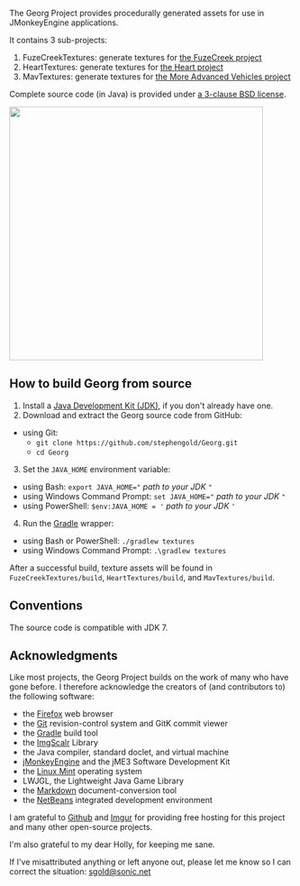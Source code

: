 The Georg Project provides procedurally generated assets
for use in JMonkeyEngine applications.

It contains 3 sub-projects:

 1. FuzeCreekTextures: generate textures for [the FuzeCreek project][fuzecreek]
 2. HeartTextures: generate textures for [the Heart project][heart]
 3. MavTextures: generate textures for [the More Advanced Vehicles project][mav]

Complete source code (in Java) is provided under
[a 3-clause BSD license][license].

<img height="450" src="https://i.imgur.com/4B5J8jU.png">

<a name="build"></a>

## How to build Georg from source

 1. Install a [Java Development Kit (JDK)][openJDK],
    if you don't already have one.
 2. Download and extract the Georg source code from GitHub:
   + using Git:
     + `git clone https://github.com/stephengold/Georg.git`
     + `cd Georg`
 3. Set the `JAVA_HOME` environment variable:
   + using Bash:  `export JAVA_HOME="` *path to your JDK* `"`
   + using Windows Command Prompt:  `set JAVA_HOME="` *path to your JDK* `"`
   + using PowerShell: `$env:JAVA_HOME = '` *path to your JDK* `'`
 4. Run the [Gradle] wrapper:
   + using Bash or PowerShell:  `./gradlew textures`
   + using Windows Command Prompt:  `.\gradlew textures`

After a successful build,
texture assets will be found in `FuzeCreekTextures/build`,
`HeartTextures/build`, and `MavTextures/build`.

<a name="conventions"></a>

## Conventions

The source code is compatible with JDK 7.

[ant]: https://ant.apache.org "Apache Ant Project"
[bsd3]: https://opensource.org/licenses/BSD-3-Clause "3-Clause BSD License"
[firefox]: https://www.mozilla.org/en-US/firefox "Firefox"
[fuzecreek]: https://github.com/stephengold/FuzeCreek "Fuze Creek Project"
[git]: https://git-scm.com "Git"
[github]: https://github.com "GitHub"
[gradle]: https://gradle.org "Gradle Project"
[heart]: https://github.com/stephengold/Heart "Heart Project"
[imgscalr]: https://github.com/rkalla/imgscalr "ImgScalr Library"
[imgur]: https://imgur.com/ "Imgur"
[jme]: https://jmonkeyengine.org  "jMonkeyEngine Project"
[license]: https://github.com/stephengold/Georg/blob/master/LICENSE "Georg license"
[markdown]: https://daringfireball.net/projects/markdown "Markdown Project"
[mav]: https://github.com/stephengold/jme-vehicles "More Advanced Vehicles Project"
[minie]: https://github.com/stephengold/Minie "Minie Project"
[mint]: https://linuxmint.com "Linux Mint Project"
[netbeans]: https://netbeans.org "NetBeans Project"
[openJDK]: https://openjdk.java.net "OpenJDK Project"
[utilities]: https://github.com/stephengold/jme3-utilities "Jme3-utilities Project"

<a name="acks"></a>

## Acknowledgments

Like most projects, the Georg Project builds on the work of many who
have gone before.  I therefore acknowledge the creators of (and contributors to)
the following software:

+ the [Firefox] web browser
+ the [Git] revision-control system and GitK commit viewer
+ the [Gradle] build tool
+ the [ImgScalr] Library
+ the Java compiler, standard doclet, and virtual machine
+ [jMonkeyEngine][jme] and the jME3 Software Development Kit
+ the [Linux Mint][mint] operating system
+ LWJGL, the Lightweight Java Game Library
+ the [Markdown] document-conversion tool
+ the [NetBeans] integrated development environment

I am grateful to [Github] and [Imgur]
for providing free hosting for this project and many other open-source projects.

I'm also grateful to my dear Holly, for keeping me sane.

If I've misattributed anything or left anyone out, please let me know so I can
correct the situation: sgold@sonic.net
